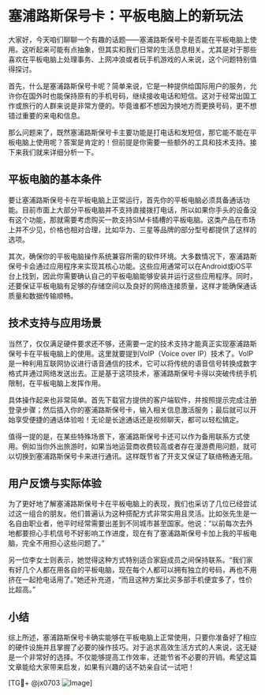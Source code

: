 # 塞浦路斯保号卡：平板电脑上的新玩法

大家好，今天咱们聊聊一个有趣的话题——塞浦路斯保号卡是否能在平板电脑上使用。这听起来可能有点抽象，但其实和我们日常的生活息息相关。尤其是对于那些喜欢在平板电脑上处理事务、上网冲浪或者玩手机游戏的人来说，这个问题特别值得探讨。

首先，什么是塞浦路斯保号卡呢？简单来说，它是一种提供给国际用户的服务，允许你在国外时也能保持原有的手机号码，继续接收电话和短信。这对于经常出国工作或旅行的人群来说是非常方便的。毕竟谁都不想因为换地方而更换号码，更不想错过重要的来电和信息。

那么问题来了，既然塞浦路斯保号卡主要功能是打电话和发短信，那它能不能在平板电脑上使用呢？答案是肯定的！但前提是你需要一些额外的工具和技术支持。接下来我们就来详细分析一下。

## 平板电脑的基本条件

要让塞浦路斯保号卡在平板电脑上正常运行，首先你的平板电脑必须具备通话功能。目前市面上大部分平板电脑并不支持直接拨打电话，所以如果你手头的设备没有这个功能，那就需要考虑购买一款支持SIM卡插槽的平板电脑。这类产品在市场上并不少见，价格也相对合理，比如华为、三星等品牌的部分型号都提供了这样的选项。

其次，确保你的平板电脑操作系统兼容所需的软件环境。大多数情况下，塞浦路斯保号卡会通过应用程序来实现其核心功能。这些应用通常可以在Android或iOS平台上找到，因此你需要确认自己的平板电脑能够安装并运行这些应用程序。同时，还要保证平板电脑有足够的存储空间以及良好的网络连接质量，这样才能确保通话质量和数据传输顺畅。

## 技术支持与应用场景

当然了，仅仅满足硬件要求还不够，还需要一定的技术支持才能真正实现塞浦路斯保号卡在平板电脑上的使用。这里就要提到VoIP（Voice over IP）技术了。VoIP是一种利用互联网协议进行语音通信的技术，它可以将传统的语音信号转换成数字格式并通过网络发送出去。正是基于这项技术，塞浦路斯保号卡得以突破传统手机限制，在平板电脑上发挥作用。

具体操作起来也非常简单。首先下载官方提供的客户端软件，并按照提示完成注册登录步骤；然后插入你的塞浦路斯保号卡，输入相关信息激活服务；最后就可以开始享受便捷的通话体验啦！无论是长途通话还是视频聊天，都可以轻松搞定。

值得一提的是，在某些特殊场景下，塞浦路斯保号卡还可以作为备用联系方式使用。例如当你外出旅游时，如果当地运营商收费较高或者存在漫游费用问题，就可以切换到塞浦路斯保号卡来进行通讯。这样既节省了开支又保证了联络畅通无阻。

## 用户反馈与实际体验

为了更好地了解塞浦路斯保号卡在平板电脑上的表现，我们也采访了几位已经尝试过这一组合的朋友。他们普遍认为这种搭配方式非常实用且灵活。比如张先生是一名自由职业者，他平时经常需要出差到不同城市甚至国家。他说：“以前每次去外地都要担心手机信号不好影响工作进度，现在有了塞浦路斯保号卡加上我的平板电脑，完全不用担心这些问题了。”

另一位李女士则表示，她觉得这种方式特别适合家庭成员之间保持联系。“我们家有好几个人都在用各自的平板电脑，现在每个人都可以拥有独立的号码，再也不用挤在一起抢电话用了。”她还补充道，“而且这种方案比买多部手机便宜多了，性价比超高。”

## 小结

综上所述，塞浦路斯保号卡确实能够在平板电脑上正常使用，只要你准备好了相应的硬件设施并且掌握了必要的操作技巧。对于追求高效生活方式的人来说，这无疑是一个非常好的选择。不仅能够提高工作效率，还能节省不必要的开销。希望这篇文章能给大家带来启发，如果有兴趣的话不妨亲自试一试吧！

[TG💪+ @jx0703 ![Image](https://github.com/user-attachments/assets/dbca1d08-cadb-493c-b0ec-ad6f7a83f270)]